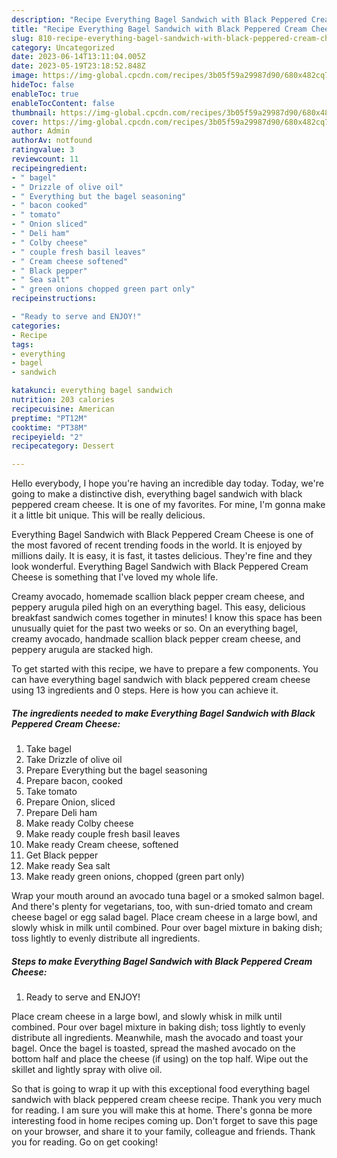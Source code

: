 ```yaml
---
description: "Recipe Everything Bagel Sandwich with Black Peppered Cream Cheese the Delicious}"
title: "Recipe Everything Bagel Sandwich with Black Peppered Cream Cheese the Delicious}"
slug: 810-recipe-everything-bagel-sandwich-with-black-peppered-cream-cheese-the-delicious
category: Uncategorized
date: 2023-06-14T13:11:04.005Z
date: 2023-05-19T23:18:52.848Z
image: https://img-global.cpcdn.com/recipes/3b05f59a29987d90/680x482cq70/everything-bagel-sandwich-with-black-peppered-cream-cheese-recipe-main-photo.jpg
hideToc: false
enableToc: true
enableTocContent: false
thumbnail: https://img-global.cpcdn.com/recipes/3b05f59a29987d90/680x482cq70/everything-bagel-sandwich-with-black-peppered-cream-cheese-recipe-main-photo.jpg
cover: https://img-global.cpcdn.com/recipes/3b05f59a29987d90/680x482cq70/everything-bagel-sandwich-with-black-peppered-cream-cheese-recipe-main-photo.jpg
author: Admin
authorAv: notfound
ratingvalue: 3
reviewcount: 11
recipeingredient:
- " bagel"
- " Drizzle of olive oil"
- " Everything but the bagel seasoning"
- " bacon cooked"
- " tomato"
- " Onion sliced"
- " Deli ham"
- " Colby cheese"
- " couple fresh basil leaves"
- " Cream cheese softened"
- " Black pepper"
- " Sea salt"
- " green onions chopped green part only"
recipeinstructions:

- "Ready to serve and ENJOY!"
categories:
- Recipe
tags:
- everything
- bagel
- sandwich

katakunci: everything bagel sandwich 
nutrition: 203 calories
recipecuisine: American
preptime: "PT12M"
cooktime: "PT38M"
recipeyield: "2"
recipecategory: Dessert

---
```



Hello everybody, I hope you're having an incredible day today. Today, we're going to make a distinctive dish, everything bagel sandwich with black peppered cream cheese. It is one of my favorites. For mine, I'm gonna make it a little bit unique. This will be really delicious.

Everything Bagel Sandwich with Black Peppered Cream Cheese is one of the most favored of recent trending foods in the world. It is enjoyed by millions daily. It is easy, it is fast, it tastes delicious. They're fine and they look wonderful. Everything Bagel Sandwich with Black Peppered Cream Cheese is something that I've loved my whole life.

Creamy avocado, homemade scallion black pepper cream cheese, and peppery arugula piled high on an everything bagel. This easy, delicious breakfast sandwich comes together in minutes! I know this space has been unusually quiet for the past two weeks or so. On an everything bagel, creamy avocado, handmade scallion black pepper cream cheese, and peppery arugula are stacked high.


To get started with this recipe, we have to prepare a few components. You can have everything bagel sandwich with black peppered cream cheese using 13 ingredients and 0 steps. Here is how you can achieve it.

<!--inarticleads1-->

##### The ingredients needed to make Everything Bagel Sandwich with Black Peppered Cream Cheese:

1. Take  bagel
1. Take  Drizzle of olive oil
1. Prepare  Everything but the bagel seasoning
1. Prepare  bacon, cooked
1. Take  tomato
1. Prepare  Onion, sliced
1. Prepare  Deli ham
1. Make ready  Colby cheese
1. Make ready  couple fresh basil leaves
1. Make ready  Cream cheese, softened
1. Get  Black pepper
1. Make ready  Sea salt
1. Make ready  green onions, chopped (green part only)


Wrap your mouth around an avocado tuna bagel or a smoked salmon bagel. And there&#39;s plenty for vegetarians, too, with sun-dried tomato and cream cheese bagel or egg salad bagel. Place cream cheese in a large bowl, and slowly whisk in milk until combined. Pour over bagel mixture in baking dish; toss lightly to evenly distribute all ingredients. 

<!--inarticleads2-->

##### Steps to make Everything Bagel Sandwich with Black Peppered Cream Cheese:


1. Ready to serve and ENJOY!

Place cream cheese in a large bowl, and slowly whisk in milk until combined. Pour over bagel mixture in baking dish; toss lightly to evenly distribute all ingredients. Meanwhile, mash the avocado and toast your bagel. Once the bagel is toasted, spread the mashed avocado on the bottom half and place the cheese (if using) on the top half. Wipe out the skillet and lightly spray with olive oil. 

So that is going to wrap it up with this exceptional food everything bagel sandwich with black peppered cream cheese recipe. Thank you very much for reading. I am sure you will make this at home. There's gonna be more interesting food in home recipes coming up. Don't forget to save this page on your browser, and share it to your family, colleague and friends. Thank you for reading. Go on get cooking!
